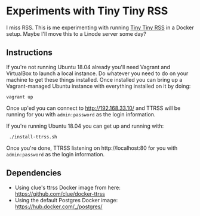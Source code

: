 # Experiments with Tiny Tiny RSS

I miss RSS. This is me experimenting with running [Tiny Tiny RSS](https://tt-rss.org/) in a Docker setup. Maybe I'll move this to a Linode server some day?

## Instructions

If you're not running Ubuntu 18.04 already you'll need Vagrant and VirtualBox to launch a local instance. Do whatever you need to do on your machine to get these things installed. Once installed you can bring up a Vagrant-managed Ubuntu instance with everything installed on it by doing:

    vagrant up

Once up'ed you can connect to http://192.168.33.10/ and TTRSS will be running for you with `admin:password` as the login information.

If you're running Ubuntu 18.04 you can get up and running with:

     ./install-ttrss.sh

Once you're done, TTRSS listening on http://localhost:80 for you with `admin:password` as the login information.

## Dependencies

* Using clue's ttrss Docker image from here: https://github.com/clue/docker-ttrss
* Using the default Postgres Docker image: https://hub.docker.com/_/postgres/
